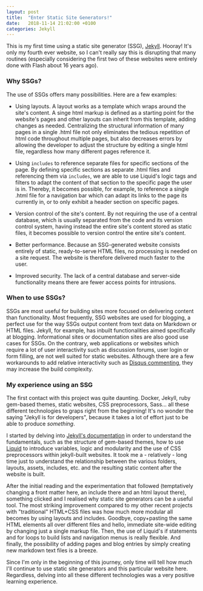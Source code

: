 ```yaml
---
layout: post
title:  "Enter Static Site Generators!"
date:   2018-11-14 21:02:00 +0100
categories: Jekyll
---
```

This is my first time using a static site generator (SSG), [Jekyll](https://jekyllrb.com/). Hooray! It's only my fourth ever website, so I can't really say this is disrupting that many routines (especially considering the first two of these websites were entirely done with Flash about 16 years ago).

### Why SSGs? ###

The use of SSGs offers many possibilities. Here are a few examples:
+ Using layouts. A layout works as a template which wraps around the site's content. A singe html markup is defined as a starting point for the website's pages and other layouts can inherit from this template, adding changes as needed. Centralizing the structural information of many pages in a single .html file not only eliminates the tedious repetition of html code throughout multiple pages, but also decreases errors by allowing the developer to adjust the structure by editing a single html file, regardless how many different pages reference it.

+ Using `includes` to reference separate files for specific sections of the page. By defining specific sections as separate .html files and referencing them via `includes`, we are able to use Liquid's logic tags and filters to adapt the content of that section to the specific page the user is in. Thereby, it becomes possible, for example, to reference a single .html file for a navigation bar which can adapt its links to the page its currently in, or to only exhibit a header section on specific pages.

+ Version control of the site's content. By not requiring the use of a central database, which is usually separated from the code and its version control system, having instead the entire site's content stored as static files, it becomes possible to version control the entire site's content.

+ Better performance. Because an SSG-generated website consists entirely of static, ready-to-serve HTML files, no processing is needed on a site request. The website is therefore delivered much faster to the user.

+ Improved security. The lack of a central database and server-side functionality means there are fewer access points for intrusions.

### When to use SSGs? ###

SSGs are most useful for building sites more focused on delivering content than functionality. Most frequently, SSG websites are used for blogging, a perfect use for the way SSGs output content from text  data on Markdown or HTML files. Jekyll, for example, has inbuilt functionalities aimed specifically at blogging. Informational sites or documentation sites are also good use cases for SSGs. On the contrary, web applications or websites which require a lot of user interactivity such as discussion forums, user login or form filling, are not well suited for static websites. Although there are a few workarounds to add relative interactivity such as [Disqus commenting](https://disqus.com/ "Disqus"), they may increase the build complexity.

### My experience using an SSG ###

The first contact with this project was quite daunting. Docker, Jekyll, ruby gem-based themes, static websites, CSS preprocessors, Sass... all these different technologies to graps right from the beginning! It's no wonder the saying "Jekyll is for developers", because it takes a lot of effort just to be able to produce *something*.

I started by delving into [Jekyll's documentation](https://jekyllrb.com/docs/ "Jekyll's Documentation") in order to understand the fundamentals, such as the structure of gem-based themes, how to use [Liquid](https://shopify.github.io/liquid/ "Liquid templating language") to introduce variables, logic and modularity and the use of CSS preprocessors within jekyll-built websites. It took me a - relatively - long time just to understand the relationship between the various folders, layouts, assets, includes, etc. and the resulting static content after the website is built.

After the initial reading and the experimentation that followed (temptatively changing a front matter here, an include there and an html layout there), something clicked and I realised why static site generators can be a useful tool. The most striking improvement compared to my other recent projects with "traditional" HTML+CSS files was how much more modular all becomes by using layouts and includes. Goodbye, copy+pasting the same HTML elements all over different files and hello, immediate site-wide editing by changing just a single markup file. Then, the use of Liquid's if statements and for loops to build lists and navigation menus is really flexible. And finally, the possibility of adding pages and blog entries by simply creating new markdown text files is a breeze.

Since I'm only in the beginning of this journey, only time will tell how much I'll continue to use static site generators and this particular website here. Regardless, delving into all these different technologies was a very positive learning experience.
